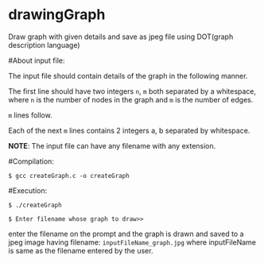 # drawingGraph
Draw graph with given details and save as jpeg file using DOT(graph description language)

#About input file:

The input file should contain details of the graph in the following manner.

The first line should have two integers `n`, `m` both separated by a whitespace, where `n` is the number of nodes in the graph and `m` is the number of edges.

`m` lines follow.

Each of the next `m` lines contains 2 integers a, b separated by whitespace.

**NOTE**: The input file can have any filename with any extension.


#Compilation:

`$ gcc createGraph.c -o createGraph`

#Execution:

`$ ./createGraph` 

`$ Enter filename whose graph to draw>> ` 

enter the filename on the prompt and the graph is drawn and saved to a jpeg image having filename: `inputFileName_graph.jpg` where inputFileName is same as the filename entered by the user.
